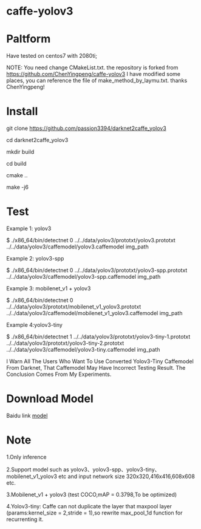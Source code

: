 # caffe-yolov3
# Paltform
Have tested on centos7 with 2080ti;

NOTE: You need change CMakeList.txt.
the repository is forked from https://github.com/ChenYingpeng/caffe-yolov3 
I have modified some places, you can reference the file of make_method_by_laymu.txt.
thanks ChenYingpeng!

# Install
git clone https://github.com/passion3394/darknet2caffe_yolov3

cd darknet2caffe_yolov3

mkdir build

cd build

cmake ..

make -j6

# Test

Example 1: yolov3

$ ./x86_64/bin/detectnet 0 ../../data/yolov3/prototxt/yolov3.prototxt ../../data/yolov3/caffemodel/yolov3.caffemodel img_path

Example 2: yolov3-spp

$ ./x86_64/bin/detectnet 0 ../../data/yolov3/prototxt/yolov3-spp.prototxt ../../data/yolov3/caffemodel/yolov3-spp.caffemodel img_path 

Example 3: mobilenet_v1 + yolov3

$ ./x86_64/bin/detectnet 0 ../../data/yolov3/prototxt/mobilenet_v1_yolov3.prototxt ../../data/yolov3/caffemodel/mobilenet_v1_yolov3.caffemodel img_path

Example 4:yolov3-tiny

$ ./x86_64/bin/detectnet 1 ../../data/yolov3/prototxt/yolov3-tiny-1.prototxt ../../data/yolov3/prototxt/yolov3-tiny-2.prototxt ../../data/yolov3/caffemodel/yolov3-tiny.caffemodel img_path

I Warn All The Users Who Want To Use Converted Yolov3-Tiny Caffemodel From Darknet, That Caffemodel May Have Incorrect Testing Result. The Conclusion Comes From My Experiments.

# Download Model

Baidu link [model](https://pan.baidu.com/s/1yiCrnmsOm0hbweJBiiUScQ)


# Note

1.Only inference

2.Support model such as yolov3、yolov3-spp、yolov3-tiny、mobilenet_v1_yolov3 etc and input network size 320x320,416x416,608x608 etc.

3.Mobilenet_v1 + yolov3 (test COCO,mAP = 0.3798,To be optimized)

4.Yolov3-tiny: Caffe can not duplicate the layer that maxpool layer (params:kernel_size = 2,stride = 1),so rewrite max_pool_1d function for recurrenting it.

